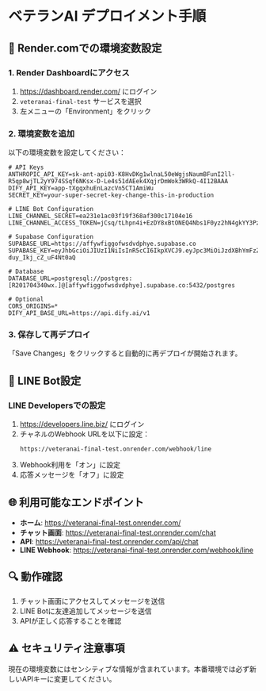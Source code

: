 # ベテランAI デプロイメント手順

## 🚀 Render.comでの環境変数設定

### 1. Render Dashboardにアクセス
1. https://dashboard.render.com/ にログイン
2. `veteranai-final-test` サービスを選択
3. 左メニューの「Environment」をクリック

### 2. 環境変数を追加
以下の環境変数を設定してください：

```
# API Keys
ANTHROPIC_API_KEY=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
DIFY_API_KEY=app-tXgqxhuEnLazcVn5CT1AmiWu
SECRET_KEY=your-super-secret-key-change-this-in-production

# LINE Bot Configuration
LINE_CHANNEL_SECRET=ea231e1ac03f19f368af300c17104e16
LINE_CHANNEL_ACCESS_TOKEN=jCsq/tLhpn4i+EzDY8xBtONEQ4Nbs1F0yz2hN4gkYY3Pzc+e2tuCVsqYzucoeMdnZtiOiar474nT/VmVNqiQOPSrvi/kn7OcWuWqFmS4NetYmQ6Bz4KJhhjr3t38fiHTfz0RIwAoHJ4TOHTVxm0NhgdB04t89/1O/w1cDnyilFU=

# Supabase Configuration
SUPABASE_URL=https://affywfiggofwsdvdphye.supabase.co
SUPABASE_KEY=eyJhbGciOiJIUzI1NiIsInR5cCI6IkpXVCJ9.eyJpc3MiOiJzdXBhYmFzZSIsInJlZiI6ImFmZnl3ZmlnZ29md3NkdmRwaHllIiwicm9sZSI6InNlcnZpY2Vfcm9sZSIsImlhdCI6MTc1MDM4NDU0MCwiZXhwIjoyMDY1OTYwNTQwfQ.91u10l8VVGtb5ADwQ3rRu3i-duy_Ikj_cZ_uF4Nt0aQ

# Database
DATABASE_URL=postgresql://postgres:[R201704340wx.]@[affywfiggofwsdvdphye].supabase.co:5432/postgres

# Optional
CORS_ORIGINS=*
DIFY_API_BASE_URL=https://api.dify.ai/v1
```

### 3. 保存して再デプロイ
「Save Changes」をクリックすると自動的に再デプロイが開始されます。

## 📱 LINE Bot設定

### LINE Developersでの設定
1. https://developers.line.biz/ にログイン
2. チャネルのWebhook URLを以下に設定：
   ```
   https://veteranai-final-test.onrender.com/webhook/line
   ```
3. Webhook利用を「オン」に設定
4. 応答メッセージを「オフ」に設定

## 🌐 利用可能なエンドポイント

- **ホーム**: https://veteranai-final-test.onrender.com/
- **チャット画面**: https://veteranai-final-test.onrender.com/chat
- **API**: https://veteranai-final-test.onrender.com/api/chat
- **LINE Webhook**: https://veteranai-final-test.onrender.com/webhook/line

## 🔍 動作確認

1. チャット画面にアクセスしてメッセージを送信
2. LINE Botに友達追加してメッセージを送信
3. APIが正しく応答することを確認

## ⚠️ セキュリティ注意事項

現在の環境変数にはセンシティブな情報が含まれています。本番環境では必ず新しいAPIキーに変更してください。